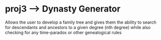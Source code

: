 # proj3 --> Dynasty Generator

Allows the user to develop a family tree and gives them the ability to search for descendants and ancestors to a given degree (nth degree)
while also checking for any time-paradox or other genealogical rules
